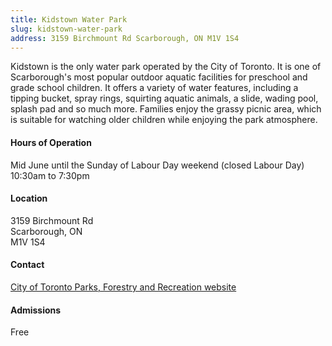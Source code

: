```yaml
---
title: Kidstown Water Park
slug: kidstown-water-park
address: 3159 Birchmount Rd Scarborough, ON M1V 1S4
---
```


Kidstown is the only water park operated by the City of Toronto. It is one of Scarborough's most popular outdoor aquatic facilities for preschool and grade school children. It offers a variety of water features, including a tipping bucket, spray rings, squirting aquatic animals, a slide, wading pool, splash pad and so much more. Families enjoy the grassy picnic area, which is suitable for watching older children while enjoying the park atmosphere. 

#### Hours of Operation
Mid June until the Sunday of Labour Day weekend (closed Labour Day) 10:30am to 7:30pm 

#### Location
3159 Birchmount Rd  
Scarborough, ON  
M1V 1S4

#### Contact
[City of Toronto Parks, Forestry and Recreation website](http://www1.toronto.ca/parks/prd/facilities/complex/352/)

#### Admissions
Free
